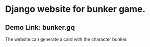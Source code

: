 # Django website for bunker game.

## Demo Link: bunker.gq

The website can generate a card with the character bunker.
